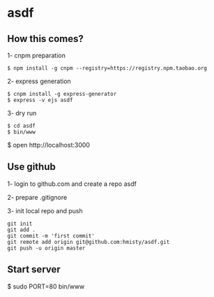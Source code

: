 # asdf

## How this comes?

1- cnpm preparation

```
$ npm install -g cnpm --registry=https://registry.npm.taobao.org
```

2- express generation

```
$ cnpm install -g express-generator
$ express -v ejs asdf
```

3- dry run

```
$ cd asdf
$ bin/www

```

$ open http://localhost:3000

## Use github

1- login to github.com and create a repo asdf

2- prepare .gitignore

3- init local repo and push

```
git init
git add .
git commit -m 'first commit'
git remote add origin git@github.com:hmisty/asdf.git
git push -u origin master
```

## Start server
$ sudo PORT=80 bin/www


